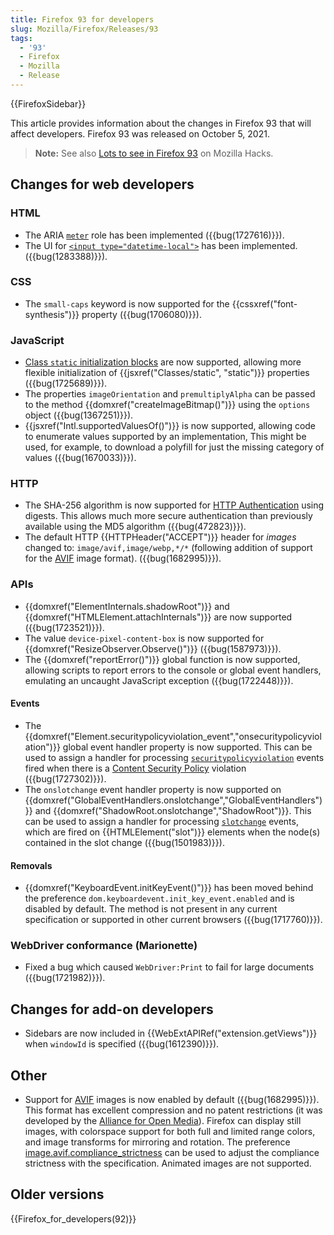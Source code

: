 ```yaml
---
title: Firefox 93 for developers
slug: Mozilla/Firefox/Releases/93
tags:
  - '93'
  - Firefox
  - Mozilla
  - Release
---
```

{{FirefoxSidebar}}

This article provides information about the changes in Firefox 93 that will affect developers. Firefox 93 was released on October 5, 2021.

> **Note:** See also [Lots to see in Firefox 93](https://hacks.mozilla.org/2021/10/lots-to-see-in-firefox-93/) on Mozilla Hacks.

## Changes for web developers

### HTML

- The ARIA [`meter`](/en-US/docs/Web/Accessibility/ARIA/Roles/meter_role) role has been implemented ({{bug(1727616)}}).
- The UI for [`<input type="datetime-local">`](/en-US/docs/Web/HTML/Element/input/datetime-local) has been implemented. ({{bug(1283388)}}).

### CSS

- The `small-caps` keyword is now supported for the {{cssxref("font-synthesis")}} property ({{bug(1706080)}}).

### JavaScript

- [Class `static` initialization blocks](/en-US/docs/Web/JavaScript/Reference/Classes/Class_static_initialization_blocks) are now supported, allowing more flexible initialization of {{jsxref("Classes/static", "static")}} properties ({{bug(1725689)}}).
- The properties `imageOrientation` and `premultiplyAlpha` can be passed to the method {{domxref("createImageBitmap()")}} using the `options` object ({{bug(1367251)}}).
- {{jsxref("Intl.supportedValuesOf()")}} is now supported, allowing code to enumerate values supported by an implementation, This might be used, for example, to download a polyfill for just the missing category of values ({{bug(1670033)}}).

### HTTP

- The SHA-256 algorithm is now supported for [HTTP Authentication](/en-US/docs/Web/HTTP/Authentication) using digests. This allows much more secure authentication than previously available using the MD5 algorithm ({{bug(472823)}}).
- The default HTTP {{HTTPHeader("ACCEPT")}} header for _images_ changed to: `image/avif,image/webp,*/*` (following addition of support for the [AVIF](/en-US/docs/Web/Media/Formats/Image_types#avif_image) image format). ({{bug(1682995)}}).

### APIs

- {{domxref("ElementInternals.shadowRoot")}} and {{domxref("HTMLElement.attachInternals")}} are now supported ({{bug(1723521)}}).
- The value `device-pixel-content-box` is now supported for {{domxref("ResizeObserver.Observe()")}} ({{bug(1587973)}}).
- The {{domxref("reportError()")}} global function is now supported, allowing scripts to report errors to the console or global event handlers, emulating an uncaught JavaScript exception ({{bug(1722448)}}).

#### Events

- The {{domxref("Element.securitypolicyviolation_event","onsecuritypolicyviolation")}} global event handler property is now supported.
  This can be used to assign a handler for processing [`securitypolicyviolation`](/en-US/docs/Web/API/Element/securitypolicyviolation_event) events fired when there is a [Content Security Policy](/en-US/docs/Web/HTTP/CSP) violation ({{bug(1727302)}}).
- The `onslotchange` event handler property is now supported on {{domxref("GlobalEventHandlers.onslotchange","GlobalEventHandlers")}} and {{domxref("ShadowRoot.onslotchange","ShadowRoot")}}.
  This can be used to assign a handler for processing [`slotchange`](/en-US/docs/Web/API/HTMLSlotElement/slotchange_event) events, which are fired on {{HTMLElement("slot")}} elements when the node(s) contained in the slot change ({{bug(1501983)}}).

#### Removals

- {{domxref("KeyboardEvent.initKeyEvent()")}} has been moved behind the preference `dom.keyboardevent.init_key_event.enabled` and is disabled by default.
  The method is not present in any current specification or supported in other current browsers ({{bug(1717760)}}).

### WebDriver conformance (Marionette)

- Fixed a bug which caused `WebDriver:Print` to fail for large documents ({{bug(1721982)}}).

## Changes for add-on developers

- Sidebars are now included in {{WebExtAPIRef("extension.getViews")}} when `windowId` is specified ({{bug(1612390)}}).

## Other

- Support for [AVIF](/en-US/docs/Web/Media/Formats/Image_types#avif_image) images is now enabled by default ({{bug(1682995)}}).
  This format has excellent compression and no patent restrictions (it was developed by the [Alliance for Open Media](https://aomedia.org/)).
  Firefox can display still images, with colorspace support for both full and limited range colors, and image transforms for mirroring and rotation.
  The preference [image.avif.compliance_strictness](/en-US/docs/Mozilla/Firefox/Experimental_features#avif_compliance_strictness) can be used to adjust the compliance strictness with the specification. Animated images are not supported.

## Older versions

{{Firefox_for_developers(92)}}
